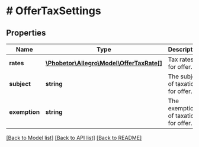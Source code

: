 # # OfferTaxSettings

## Properties

Name | Type | Description | Notes
------------ | ------------- | ------------- | -------------
**rates** | [**\Phobetor\Allegro\Model\OfferTaxRate[]**](OfferTaxRate.md) | Tax rates for offer. |
**subject** | **string** | The subject of taxation for offer. | [optional]
**exemption** | **string** | The exemption of taxation for offer. | [optional]

[[Back to Model list]](../../README.md#models) [[Back to API list]](../../README.md#endpoints) [[Back to README]](../../README.md)
